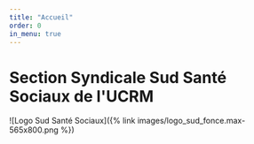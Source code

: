 ```yaml
---
title: "Accueil"
order: 0
in_menu: true
---
```

# Section Syndicale Sud Santé Sociaux de l'UCRM

![Logo Sud Santé Sociaux]({% link images/logo_sud_fonce.max-565x800.png %}) 